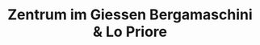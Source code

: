 ---
title: "Zentrum im Giessen Bergamaschini & Lo Priore"
url: /duebendorf/zentrum-im-giessen-bergamaschini-und-lo-priore/
shop: Autohaus
---